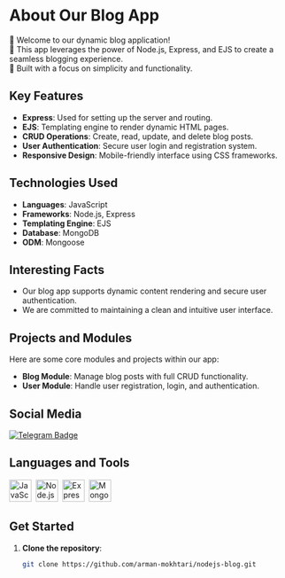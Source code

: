 # About Our Blog App

👋 Welcome to our dynamic blog application!<br/>
🚀 This app leverages the power of Node.js, Express, and EJS to create a seamless blogging experience.<br/>
🔧 Built with a focus on simplicity and functionality.

## Key Features
- **Express**: Used for setting up the server and routing.
- **EJS**: Templating engine to render dynamic HTML pages.
- **CRUD Operations**: Create, read, update, and delete blog posts.
- **User Authentication**: Secure user login and registration system.
- **Responsive Design**: Mobile-friendly interface using CSS frameworks.

## Technologies Used
- **Languages**: JavaScript
- **Frameworks**: Node.js, Express
- **Templating Engine**: EJS
- **Database**: MongoDB
- **ODM**: Mongoose

## Interesting Facts
- Our blog app supports dynamic content rendering and secure user authentication.
- We are committed to maintaining a clean and intuitive user interface.

## Projects and Modules
Here are some core modules and projects within our app:
- **Blog Module**: Manage blog posts with full CRUD functionality.
- **User Module**: Handle user registration, login, and authentication.

## Social Media
[![Telegram Badge](https://img.shields.io/badge/Telegram-blue?style=for-the-badge&logo=telegram&logoColor=white)](https://t.me/Arman_Workfolio)

## Languages and Tools
<div>
  <img src="https://cdn.jsdelivr.net/gh/devicons/devicon/icons/javascript/javascript-original.svg" title="JavaScript" alt="JavaScript" width="40" height="40"/>&nbsp;
  <img src="https://cdn.jsdelivr.net/gh/devicons/devicon/icons/nodejs/nodejs-original.svg" title="Node.js" alt="Node.js" width="40" height="40"/>&nbsp;
  <img src="https://cdn.jsdelivr.net/gh/devicons/devicon/icons/express/express-original.svg" title="Express" alt="Express" width="40" height="40"/>&nbsp;
  <img src="https://cdn.jsdelivr.net/gh/devicons/devicon/icons/mongodb/mongodb-original.svg" title="MongoDB" alt="MongoDB" width="40" height="40"/>&nbsp;
</div>

## Get Started
1. **Clone the repository**:
   ```bash
   git clone https://github.com/arman-mokhtari/nodejs-blog.git
